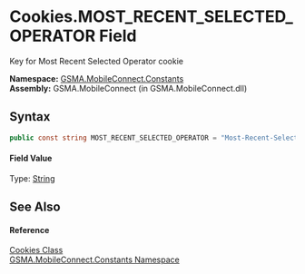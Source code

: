 Cookies.MOST_RECENT_SELECTED_OPERATOR Field
===========================================
Key for Most Recent Selected Operator cookie

**Namespace:** [GSMA.MobileConnect.Constants][1]  
**Assembly:** GSMA.MobileConnect (in GSMA.MobileConnect.dll)

Syntax
------

```csharp
public const string MOST_RECENT_SELECTED_OPERATOR = "Most-Recent-Selected-Operator"
```

#### Field Value
Type: [String][2]

See Also
--------

#### Reference
[Cookies Class][3]  
[GSMA.MobileConnect.Constants Namespace][1]  

[1]: ../README.md
[2]: http://msdn.microsoft.com/en-us/library/s1wwdcbf
[3]: README.md
[4]: ../../_icons/Help.png